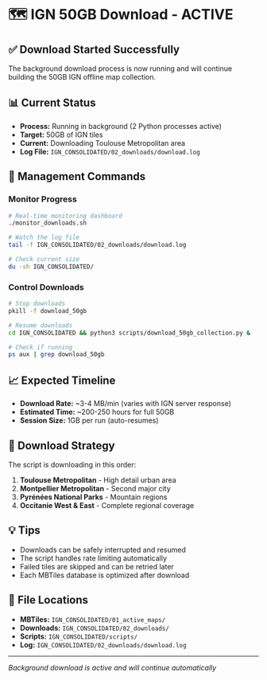 # 🗺️ IGN 50GB Download - ACTIVE

## ✅ Download Started Successfully

The background download process is now running and will continue building the 50GB IGN offline map collection.

## 📊 Current Status
- **Process:** Running in background (2 Python processes active)
- **Target:** 50GB of IGN tiles
- **Current:** Downloading Toulouse Metropolitan area
- **Log File:** `IGN_CONSOLIDATED/02_downloads/download.log`

## 🔧 Management Commands

### Monitor Progress
```bash
# Real-time monitoring dashboard
./monitor_downloads.sh

# Watch the log file
tail -f IGN_CONSOLIDATED/02_downloads/download.log

# Check current size
du -sh IGN_CONSOLIDATED/
```

### Control Downloads
```bash
# Stop downloads
pkill -f download_50gb

# Resume downloads
cd IGN_CONSOLIDATED && python3 scripts/download_50gb_collection.py &

# Check if running
ps aux | grep download_50gb
```

## 📈 Expected Timeline
- **Download Rate:** ~3-4 MB/min (varies with IGN server response)
- **Estimated Time:** ~200-250 hours for full 50GB
- **Session Size:** 1GB per run (auto-resumes)

## 🎯 Download Strategy
The script is downloading in this order:
1. **Toulouse Metropolitan** - High detail urban area
2. **Montpellier Metropolitan** - Second major city
3. **Pyrénées National Parks** - Mountain regions
4. **Occitanie West & East** - Complete regional coverage

## 💡 Tips
- Downloads can be safely interrupted and resumed
- The script handles rate limiting automatically
- Failed tiles are skipped and can be retried later
- Each MBTiles database is optimized after download

## 📁 File Locations
- **MBTiles:** `IGN_CONSOLIDATED/01_active_maps/`
- **Downloads:** `IGN_CONSOLIDATED/02_downloads/`
- **Scripts:** `IGN_CONSOLIDATED/scripts/`
- **Log:** `IGN_CONSOLIDATED/02_downloads/download.log`

---
*Background download is active and will continue automatically*